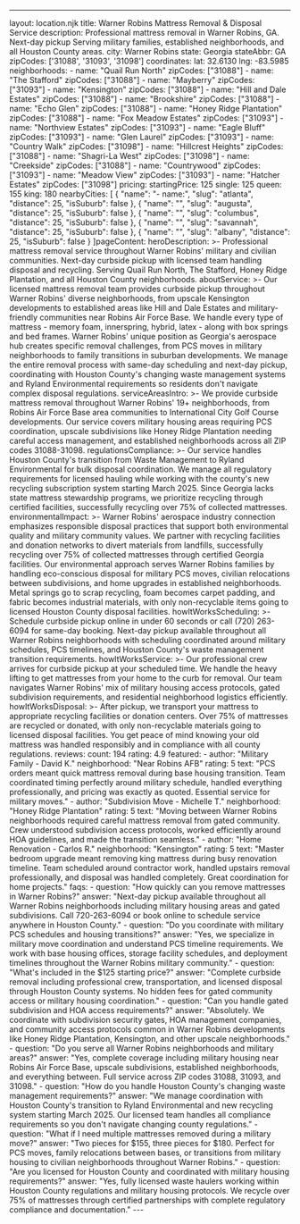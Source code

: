 ---
layout: location.njk
title: Warner Robins Mattress Removal & Disposal Service
description: Professional mattress removal in Warner Robins, GA. Next-day pickup Serving military families, established neighborhoods, and all Houston County areas.
city: Warner Robins state: Georgia stateAbbr: GA zipCodes: ['31088', '31093', '31098'] coordinates: lat: 32.6130 lng: -83.5985 neighborhoods: - name: "Quail Run North" zipCodes: ["31088"] - name: "The Stafford" zipCodes: ["31088"] - name: "Mayberry" zipCodes: ["31093"] - name: "Kensington" zipCodes: ["31088"] - name: "Hill and Dale Estates" zipCodes: ["31088"] - name: "Brookshire" zipCodes: ["31088"] - name: "Echo Glen" zipCodes: ["31088"] - name: "Honey Ridge Plantation" zipCodes: ["31088"] - name: "Fox Meadow Estates" zipCodes: ["31093"] - name: "Northview Estates" zipCodes: ["31093"] - name: "Eagle Bluff" zipCodes: ["31093"] - name: "Glen Laurel" zipCodes: ["31093"] - name: "Country Walk" zipCodes: ["31098"] - name: "Hillcrest Heights" zipCodes: ["31088"] - name: "Shagri-La West" zipCodes: ["31098"] - name: "Creekside" zipCodes: ["31088"] - name: "Countrywood" zipCodes: ["31093"] - name: "Meadow View" zipCodes: ["31093"] - name: "Hatcher Estates" zipCodes: ["31098"] pricing: startingPrice: 125 single: 125 queen: 155 king: 180 nearbyCities: [ { "name": "- name:", "slug": "atlanta", "distance": 25, "isSuburb": false }, { "name": "", "slug": "augusta", "distance": 25, "isSuburb": false }, { "name": "", "slug": "columbus", "distance": 25, "isSuburb": false }, { "name": "", "slug": "savannah", "distance": 25, "isSuburb": false }, { "name": "", "slug": "albany", "distance": 25, "isSuburb": false } ]pageContent: heroDescription: >- Professional mattress removal service throughout Warner Robins' military and civilian communities. Next-day curbside pickup with licensed team handling disposal and recycling. Serving Quail Run North, The Stafford, Honey Ridge Plantation, and all Houston County neighborhoods. aboutService: >- Our licensed mattress removal team provides curbside pickup throughout Warner Robins' diverse neighborhoods, from upscale Kensington developments to established areas like Hill and Dale Estates and military-friendly communities near Robins Air Force Base. We handle every type of mattress - memory foam, innerspring, hybrid, latex - along with box springs and bed frames. Warner Robins' unique position as Georgia's aerospace hub creates specific removal challenges, from PCS moves in military neighborhoods to family transitions in suburban developments. We manage the entire removal process with same-day scheduling and next-day pickup, coordinating with Houston County's changing waste management systems and Ryland Environmental requirements so residents don't navigate complex disposal regulations. serviceAreasIntro: >- We provide curbside mattress removal throughout Warner Robins' 19+ neighborhoods, from Robins Air Force Base area communities to International City Golf Course developments. Our service covers military housing areas requiring PCS coordination, upscale subdivisions like Honey Ridge Plantation needing careful access management, and established neighborhoods across all ZIP codes 31088-31098. regulationsCompliance: >- Our service handles Houston County's transition from Waste Management to Ryland Environmental for bulk disposal coordination. We manage all regulatory requirements for licensed hauling while working with the county's new recycling subscription system starting March 2025. Since Georgia lacks state mattress stewardship programs, we prioritize recycling through certified facilities, successfully recycling over 75% of collected mattresses. environmentalImpact: >- Warner Robins' aerospace industry connection emphasizes responsible disposal practices that support both environmental quality and military community values. We partner with recycling facilities and donation networks to divert materials from landfills, successfully recycling over 75% of collected mattresses through certified Georgia facilities. Our environmental approach serves Warner Robins families by handling eco-conscious disposal for military PCS moves, civilian relocations between subdivisions, and home upgrades in established neighborhoods. Metal springs go to scrap recycling, foam becomes carpet padding, and fabric becomes industrial materials, with only non-recyclable items going to licensed Houston County disposal facilities. howItWorksScheduling: >- Schedule curbside pickup online in under 60 seconds or call (720) 263-6094 for same-day booking. Next-day pickup available throughout all Warner Robins neighborhoods with scheduling coordinated around military schedules, PCS timelines, and Houston County's waste management transition requirements. howItWorksService: >- Our professional crew arrives for curbside pickup at your scheduled time. We handle the heavy lifting to get mattresses from your home to the curb for removal. Our team navigates Warner Robins' mix of military housing access protocols, gated subdivision requirements, and residential neighborhood logistics efficiently. howItWorksDisposal: >- After pickup, we transport your mattress to appropriate recycling facilities or donation centers. Over 75% of mattresses are recycled or donated, with only non-recyclable materials going to licensed disposal facilities. You get peace of mind knowing your old mattress was handled responsibly and in compliance with all county regulations. reviews: count: 194 rating: 4.9 featured: - author: "Military Family - David K." neighborhood: "Near Robins AFB" rating: 5 text: "PCS orders meant quick mattress removal during base housing transition. Team coordinated timing perfectly around military schedule, handled everything professionally, and pricing was exactly as quoted. Essential service for military moves." - author: "Subdivision Move - Michelle T." neighborhood: "Honey Ridge Plantation" rating: 5 text: "Moving between Warner Robins neighborhoods required careful mattress removal from gated community. Crew understood subdivision access protocols, worked efficiently around HOA guidelines, and made the transition seamless." - author: "Home Renovation - Carlos R." neighborhood: "Kensington" rating: 5 text: "Master bedroom upgrade meant removing king mattress during busy renovation timeline. Team scheduled around contractor work, handled upstairs removal professionally, and disposal was handled completely. Great coordination for home projects." faqs: - question: "How quickly can you remove mattresses in Warner Robins?" answer: "Next-day pickup available throughout all Warner Robins neighborhoods including military housing areas and gated subdivisions. Call 720-263-6094 or book online to schedule service anywhere in Houston County." - question: "Do you coordinate with military PCS schedules and housing transitions?" answer: "Yes, we specialize in military move coordination and understand PCS timeline requirements. We work with base housing offices, storage facility schedules, and deployment timelines throughout the Warner Robins military community." - question: "What's included in the $125 starting price?" answer: "Complete curbside removal including professional crew, transportation, and licensed disposal through Houston County systems. No hidden fees for gated community access or military housing coordination." - question: "Can you handle gated subdivision and HOA access requirements?" answer: "Absolutely. We coordinate with subdivision security gates, HOA management companies, and community access protocols common in Warner Robins developments like Honey Ridge Plantation, Kensington, and other upscale neighborhoods." - question: "Do you serve all Warner Robins neighborhoods and military areas?" answer: "Yes, complete coverage including military housing near Robins Air Force Base, upscale subdivisions, established neighborhoods, and everything between. Full service across ZIP codes 31088, 31093, and 31098." - question: "How do you handle Houston County's changing waste management requirements?" answer: "We manage coordination with Houston County's transition to Ryland Environmental and new recycling system starting March 2025. Our licensed team handles all compliance requirements so you don't navigate changing county regulations." - question: "What if I need multiple mattresses removed during a military move?" answer: "Two pieces for $155, three pieces for $180. Perfect for PCS moves, family relocations between bases, or transitions from military housing to civilian neighborhoods throughout Warner Robins." - question: "Are you licensed for Houston County and coordinated with military housing requirements?" answer: "Yes, fully licensed waste haulers working within Houston County regulations and military housing protocols. We recycle over 75% of mattresses through certified partnerships with complete regulatory compliance and documentation." ---